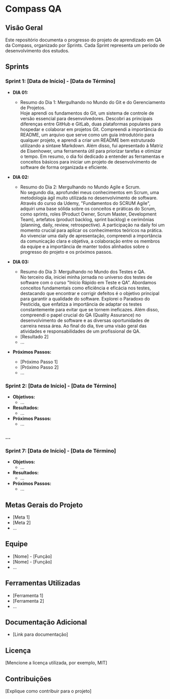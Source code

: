 # Compass QA

## Visão Geral


Este repositório documenta o progresso do projeto de aprendizado em QA da Compass, organizado por Sprints. Cada Sprint representa um período de desenvolvimento dos estudos.

## Sprints

### Sprint 1: [Data de Início] - [Data de Término]

* **DIA 01:**
    * Resumo do Dia 1: Mergulhando no Mundo do Git e do Gerenciamento de Projetos.<br> 
Hoje aprendi os fundamentos do Git, um sistema de controle de versão essencial para desenvolvedores. Descobri as principais diferenças entre GitHub e GitLab, duas plataformas populares para hospedar e colaborar em projetos Git. Compreendi a importância do README, um arquivo que serve como um guia introdutório para qualquer projeto, e aprendi a criar um README bem estruturado utilizando a sintaxe Markdown. Além disso, fui apresentado à Matriz de Eisenhower, uma ferramenta útil para priorizar tarefas e otimizar o tempo.
Em resumo, o dia foi dedicado a entender as ferramentas e conceitos básicos para iniciar um projeto de desenvolvimento de software de forma organizada e eficiente.
    
* **DIA 02:**
    * Resumo do Dia 2: Mergulhando no Mundo Agile e Scrum.<br>
No segundo dia, aprofundei meus conhecimentos em Scrum, uma metodologia ágil muito utilizada no desenvolvimento de software. Através do curso da Udemy, "Fundamentos do SCRUM Agile", adquiri uma base sólida sobre os conceitos e práticas do Scrum, como sprints, roles (Product Owner, Scrum Master, Development Team), artefatos (product backlog, sprint backlog) e cerimônias (planning, daily, review, retrospective).
A participação na daily foi um momento crucial para aplicar os conhecimentos teóricos na prática. Ao vivenciar uma daily de apresentação, compreendi a importância da comunicação clara e objetiva, a colaboração entre os membros da equipe e a importância de manter todos alinhados sobre o progresso do projeto e os próximos passos.

* **DIA 03:**
    * Resumo do Dia 3: Mergulhando no Mundo dos Testes e QA.<BR>
No terceiro dia, iniciei minha jornada no universo dos testes de software com o curso "Início Rápido em Teste e QA". Abordamos conceitos fundamentais como eficiência e eficácia nos testes, destacando que encontrar e corrigir defeitos é o objetivo principal para garantir a qualidade do software. Explorei o Paradoxo do Pesticida, que enfatiza a importância de adaptar os testes constantemente para evitar que se tornem ineficazes. Além disso, compreendi o papel crucial do QA (Quality Assurance) no desenvolvimento de software e as diversas oportunidades de carreira nessa área. Ao final do dia, tive uma visão geral das atividades e responsabilidades de um profissional de QA.
    * [Resultado 2]
    * ...
* **Próximos Passos:**
    * [Próximo Passo 1]
    * [Próximo Passo 2]
    * ...

### Sprint 2: [Data de Início] - [Data de Término]

* **Objetivos:**
    * ...
* **Resultados:**
    * ...
* **Próximos Passos:**
    * ...

### ...

### Sprint 7: [Data de Início] - [Data de Término]

* **Objetivos:**
    * ...
* **Resultados:**
    * ...
* **Próximos Passos:**
    * ...

## Metas Gerais do Projeto

* [Meta 1]
* [Meta 2]
* ...

## Equipe

* [Nome] - [Função]
* [Nome] - [Função]
* ...

## Ferramentas Utilizadas

* [Ferramenta 1]
* [Ferramenta 2]
* ...

## Documentação Adicional

* [Link para documentação]

## Licença

[Mencione a licença utilizada, por exemplo, MIT]

## Contribuições

[Explique como contribuir para o projeto]
